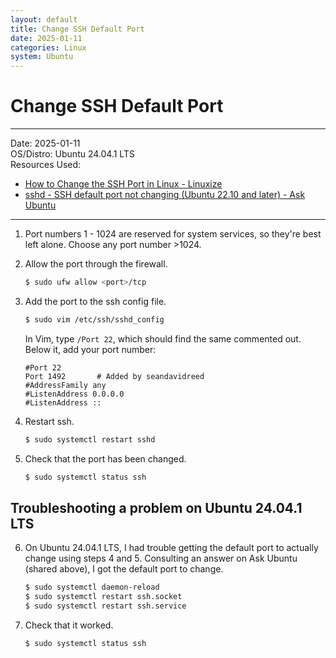 ```yaml
---
layout: default
title: Change SSH Default Port
date: 2025-01-11
categories: Linux
system: Ubuntu
---
```


# Change SSH Default Port

---

Date: 2025-01-11  
OS/Distro: Ubuntu 24.04.1 LTS  
Resources Used:  
- [How to Change the SSH Port in Linux - Linuxize](https://linuxize.com/post/how-to-change-ssh-port-in-linux/)
- [sshd - SSH default port not changing (Ubuntu 22.10 and later) - Ask Ubuntu](https://askubuntu.com/a/1534466)

---

1. Port numbers 1 - 1024 are reserved for system services, so they're best left alone. Choose any port number >1024.

2. Allow the port through the firewall.
   
   ```bash
   $ sudo ufw allow <port>/tcp
   ```

3. Add the port to the ssh config file.
   
   ```bash
   $ sudo vim /etc/ssh/sshd_config
   ```
   
   In Vim, type `/Port 22`, which should find the same commented out. Below it, add your port number:
   
   ```
   #Port 22
   Port 1492       # Added by seandavidreed
   #AddressFamily any
   #ListenAddress 0.0.0.0
   #ListenAddress ::
   ```

4. Restart ssh.
   
   ```bash
   $ sudo systemctl restart sshd
   ```

5. Check that the port has been changed.
   
   ```bash
   $ sudo systemctl status ssh
   ```

## Troubleshooting a problem on Ubuntu 24.04.1 LTS

6. On Ubuntu 24.04.1 LTS, I had trouble getting the default port to actually change using steps 4 and 5. Consulting an answer on Ask Ubuntu (shared above), I got the default port to change.
   
   ```bash
   $ sudo systemctl daemon-reload
   $ sudo systemctl restart ssh.socket
   $ sudo systemctl restart ssh.service
   ```

7. Check that it worked.
   
   ```bash
   $ sudo systemctl status ssh
   ```
   
   
